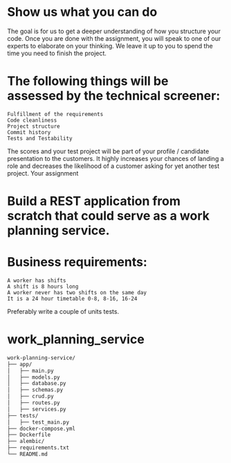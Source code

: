 # Show us what you can do

The goal is for us to get a deeper understanding of how you structure your code. Once you are done with the assignment, you will speak to one of our experts to elaborate on your thinking. We leave it up to you to spend the time you need to finish the project.

# The following things will be assessed by the technical screener:

    Fulfillment of the requirements
    Code cleanliness
    Project structure
    Commit history
    Tests and Testability

The scores and your test project will be part of your profile / candidate presentation to the customers. It highly increases your chances of landing a role and decreases the likelihood of a customer asking for yet another test project.
Your assignment

# Build a REST application from scratch that could serve as a work planning service.


# Business requirements:

    A worker has shifts
    A shift is 8 hours long
    A worker never has two shifts on the same day
    It is a 24 hour timetable 0-8, 8-16, 16-24


Preferably write a couple of units tests.

# work_planning_service
```sh
work-planning-service/
├── app/
│   ├── main.py
│   ├── models.py
│   ├── database.py
│   ├── schemas.py
│   ├── crud.py
│   ├── routes.py
│   ├── services.py
├── tests/
│   ├── test_main.py
├── docker-compose.yml
├── Dockerfile
├── alembic/
├── requirements.txt
└── README.md
```